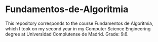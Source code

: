 # Fundamentos-de-Algoritmia
This repository corresponds to the course Fundamentos de Algoritmia, which I took on my second year in my Computer Science Engineering degree at Universidad Complutense de Madrid. Grade: 9.6.
